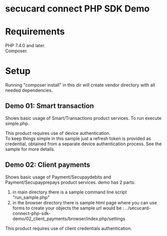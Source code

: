 # secucard connect PHP SDK Demo


# Requirements 

PHP 7.4.0 and later.  
Composer.


# Setup

Running "composer install" in this dir will create vendor directory with all needed dependencies.


## Demo 01: Smart transaction

Shows basic usage of Smart/Transactions product services.
To run execute simple.php.  
     
This product requires use of device authentication.   
To keep things simple in this sample just a refresh token is provided as credential, obtained from a separate device 
authentication process. See the sample for more details.   


## Demo 02: Client payments

Shows basic usage of Payment/Secupaydebits and Payment/Secupayprepays product services.
demo has 2 parts:
1. in main directory there is a sample command line script "run_sample.php"
2. in the browser directory there is sample html page where you can use forms to create your objects
the sample url would be : ../secucard-connect-php-sdk-demo/02_client_payments/browser/index.php/settings

This product requires use of client credentials authentication.


